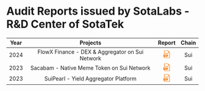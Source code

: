 # Audit Reports issued by SotaLabs - R&D Center of SotaTek

| Year |                  Projects                  |                                                    Report                                                     |     Chain     |
| :--: | :----------------------------------------: | :-----------------------------------------------------------------------------------------------------------: | :-----------: |
| 2024 | FlowX Finance - DEX & Aggregator on Sui Network | <a href="./reports/flowx/FlowX-Finance-Smart-Contract-Security-Assessment.pdf"><img width="20" src="./img/pdf.png" /></a> |      Sui      |
| 2023 | Sacabam - Native Meme Token on Sui Network | <a href="./reports/sacabam/Sacabam-Smart-Contract-Security-Assessment.pdf"><img width="20" src="./img/pdf.png" /></a> |      Sui      |
| 2023 | SuiPearl - Yield Aggregator Platform | <a href="./reports/suipearl/Suipearl-Security-Assessment.pdf"><img width="20" src="./img/pdf.png" /></a> |      Sui      |

